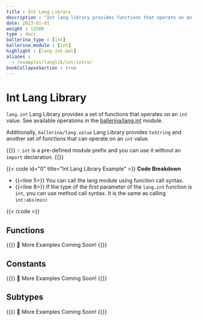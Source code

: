 ```yaml
---
title : Int Lang Library
description : "Int lang library provides functions that operate on an `int` value."
date: 2023-01-01
weight : 11500
type : docs
ballerina_type : [int]
ballerina_module : [int]
highlight : [lang-int.bal]
aliases :
  - /examples/langlib/int/intro/
bookCollapseSection : true
---
```


# Int Lang Library

`lang.int` Lang Library provides a set of functions that operates on an `int` value.
See available operations in the [ballerina/lang.int](https://ballerina.io/spec/lang/master/#lang.int) module.

Additionally, `ballerina/lang.value` Lang Library provides `toString` and another set of functions that can operate on an `int` value.

{{<hint info>}}
💡 `int` is a pre-defined module prefix and you can use it without an `import` declaration.
{{</hint>}}

{{< code id="0" title="Int Lang Library Example" >}}
**Code Breakdown**

* {{<line 5>}} You can call the lang module using function call syntax.
* {{<line 8>}} If the type of the first parameter of the `lang.int` function is `int`, you can use method call syntax. It is the same as calling `int:abs(min)`

{{< /code >}}

## Functions

{{<hint info>}}
🚧 More Examples Coming Soon!
{{</hint>}}

## Constants

{{<hint info>}}
🚧 More Examples Coming Soon!
{{</hint>}}

## Subtypes

{{<hint info>}}
🚧 More Examples Coming Soon!
{{</hint>}}
